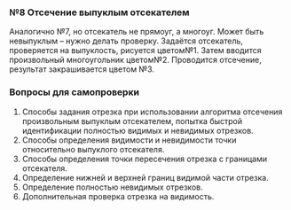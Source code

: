 ### №8 Отсечение выпуклым отсекателем
Аналогично №7, но отсекатель не прямоуг, а многоуг. Может быть невыпуклым – нужно делать проверку. Задаётся отсекатель, проверяется на выпуклость, рисуется цветом№1. Затем вводится произвольный многоугольник цветом№2. Проводится отсечение, результат закрашивается цветом №3.

### Вопросы для самопроверки
1. Способы задания отрезка при использовании алгоритма отсечения произвольным выпуклым отсекателем, попытка быстрой идентификации полностью видимых и невидимых отрезков.
2. Способы определения видимости и невидимости точки относительно выпуклого отсекателя.
3. Способы определения точки пересечения отрезка с границами отсекателя.
4. Определение нижней и верхней границ видимой части отрезка.
5. Определение полностью невидимых отрезков.
6. Дополнительная проверка отрезка на видимость.
